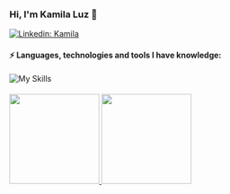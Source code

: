 ### Hi, I'm Kamila Luz 👋

[![Linkedin: Kamila](https://img.shields.io/badge/-Linkedin-blue?style=flat-square&logo=Linkedin&logoColor=white&link=https://www.linkedin.com/in/kamila-luz-b1a090136)](https://www.linkedin.com/in/kamila-luz-b1a090136)

#### ⚡ Languages, technologies and tools I have knowledge:

![My Skills](https://go-skill-icons.vercel.app/api/icons?i=cs,html,css,js,postgresql,mysql,dotnet,git,github,postman,vscode,visualstudio,nodejs,cypress,jquery,bootstrap,looker&perline=6&titles=true)
####


<div style="display: inline_block">
  <a href="https://github.com/kamilaluz">
  <img height="160em" src="https://github-readme-stats.vercel.app/api?username=kamilaluz&show_icons=true&theme=dracula&include_all_commits=true&count_private=true"/>
  <img height="160em" src="https://github-readme-stats.vercel.app/api/top-langs/?username=kamilaluz&layout=compact&langs_count=10&theme=dracula"/>
</div>
